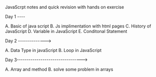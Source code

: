JavaScrpt notes and quick revision with hands on exercise 


Day 1 ----

A. Basic of java script 
B. Js implimentation with html pages
C. History of JavaScript
D. Variable in JavaScript
E. Conditonal Statement


Day 2 -------------->

A. Data Type in javaScript
B. Loop in JavaScript 





Day 3--------------------------------->


A. Array and method
B. solve some problem in arrays


